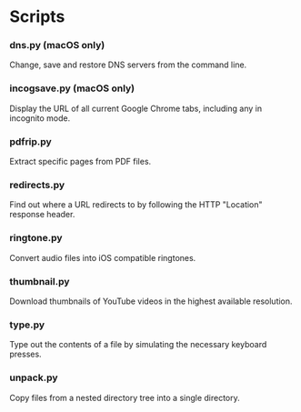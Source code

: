 # Scripts

### dns.py (macOS only)
Change, save and restore DNS servers from the command line.

### incogsave.py (macOS only)
Display the URL of all current Google Chrome tabs, including any in incognito mode.

### pdfrip.py
Extract specific pages from PDF files.

### redirects.py
Find out where a URL redirects to by following the HTTP "Location" response header.

### ringtone.py
Convert audio files into iOS compatible ringtones.

### thumbnail.py
Download thumbnails of YouTube videos in the highest available resolution.

### type.py
Type out the contents of a file by simulating the necessary keyboard presses.

### unpack.py
Copy files from a nested directory tree into a single directory.

